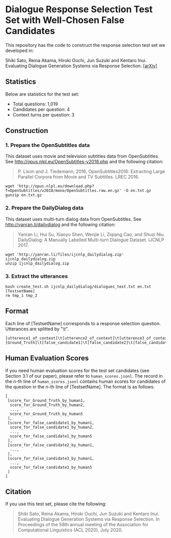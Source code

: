 # Dialogue Response Selection Test Set with Well-Chosen False Candidates
This repository has the code to construct the response selection test set we developed in:

Shiki Sato, Reina Akama, Hiroki Ouchi, Jun Suzuki and Kentaro Inui. Evaluating Dialogue Generation Systems via Response Selection. [[arXiv]](https://arxiv.org/abs/2004.14302)

## Statistics
Below are statistics for the test set:
- Total questions: 1,019
- Candidates per question: 4
- Context turns per question: 3

## Construction
### 1. Prepare the OpenSubtitles data
This dataset uses movie and television subtitles data from OpenSubtitles. See http://opus.nlpl.eu/OpenSubtitles-v2018.php and the following citation:

> P. Lison and J. Tiedemann, 2016, OpenSubtitles2016: Extracting Large Parallel Corpora from Movie and TV Subtitles. LREC 2016.

```
wget 'http://opus.nlpl.eu/download.php?f=OpenSubtitles/v2018/mono/OpenSubtitles.raw.en.gz' -O en.txt.gz
gunzip en.txt.gz
```

### 2. Prepare the DailyDialog data
This dataset uses multi-turn dialog data from OpenSubtitles. See http://yanran.li/dailydialog and the following citation:

> Yanran Li, Hui Su, Xiaoyu Shen, Wenjie Li, Ziqiang Cao, and Shuzi Niu. DailyDialog: A Manually Labelled Multi-turn Dialogue Dataset. IJCNLP 2017.

```
wget 'http://yanran.li/files/ijcnlp_dailydialog.zip' ijcnlp_dailydialog.zip
unzip ijcnlp_dailydialog.zip
```

### 3. Extract the utterances
```
bash create_test.sh ijcnlp_dailydialog/dialogues_text.txt en.txt [TestsetName]
rm tmp_1 tmp_2
``` 

## Format
Each line of [TestsetName] corresponds to a response selection question. Utterances are splitted by "\t".

```
[utterence1_of_context]\t[utterence2_of_context]\t[utterence3_of_context]\t
[Ground_Truth]\t[false_candidate1]\t[false_candidate2]\t[false_candidate3]
```

## Human Evaluation Scores
If you need human evaluation scores for the test set candidates (see Section 3.1 of our paper), please refer to `human_scores.jsonl`.
The record in the $n$-th line of `human_scores.jsonl` contains human scores for candidates of the question in the $n$-th line of [TestsetName]. The format is as follows:

```
[
 [score_for_Ground_Truth_by_human1,
  score_for_Ground_Truth_by_human2,
  ...,
  score_for_Ground_Truth_by_human5
 ],
 [score_for_false_candidate1_by_human1,
  score_for_false_candidate1_by_human2,
  ...,
  score_for_false_candidate1_by_human5
 ],
 [score_for_false_candidate2_by_human1,
  ...,
 ],
 [score_for_false_candidate3_by_human1,
  ...,
  score_for_false_candidate3_by_human5
 ]
]
```

## Citation
If you use this test set, please cite the following:

> Shiki Sato, Reina Akama, Hiroki Ouchi, Jun Suzuki and Kentaro Inui. Evaluating Dialogue Generation Systems via Response Selection. In Proceedings of the 58th annual meeting of the Association for Computational Linguistics (ACL 2020), July 2020.
